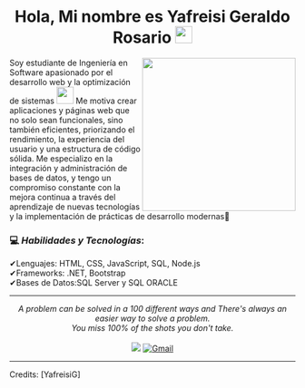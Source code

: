 
<h1 align="center">
 Hola, Mi nombre es Yafreisi Geraldo Rosario 
  <img src="https://media.giphy.com/media/hvRJCLFzcasrR4ia7z/giphy.gif" width="30"></h1>
 <!--<img src="https://komarev.com/ghpvc/?username=I-am-vishalmaurya&label=Profile%20Views&color=0e75b6&style=flat" align='right' alt="vishalmaurya" />-->


<img align="right" src="https://media.giphy.com/media/QvpqTCiEcwtvx6wwJK/giphy.gif" width="270" height="270" frameBorder="0" class="giphy-embed" allowFullScreen></img>



Soy estudiante de Ingeniería en Software apasionado por el desarrollo web y la optimización de sistemas <img src="https://github.com/TheDudeThatCode/TheDudeThatCode/blob/master/Assets/Developer.gif" width="30px"> Me motiva crear aplicaciones y páginas web que no solo sean funcionales, sino también eficientes, priorizando el rendimiento, la experiencia del usuario y una estructura de código sólida. Me especializo en la integración y administración de bases de datos, y tengo un compromiso constante con la mejora continua a través del aprendizaje de nuevas tecnologías y la implementación de prácticas de desarrollo modernas:robot: 

### 💻 *Habilidades y Tecnologías*: <br>
✔Lenguajes: HTML, CSS, JavaScript, SQL, Node.js <br>
✔Frameworks: .NET, Bootstrap <br>
✔Bases de Datos:SQL Server y SQL ORACLE <br>


<hr>
<p align="center">
   <i>A problem can be solved in a 100 different ways and There's always an easier way to solve a problem.</i>
   <br>
   <i>You miss 100% of the shots you don't take.</i>
   <br>
<br>	
<a target="_blank" href="https://www.linkedin.com/in/yafreisi-geraldo-rosario/"><img src="https://img.shields.io/badge/-LinkedIn-0077B5?style=for-the-badge&logo=Linkedin&logoColor=white"></img></a>
<a href="mailto:geraldorosarioyafreisi@gmail.com"><img alt="Gmail" title="Yafreisi_Geraldo_Rosario_Gmail" src="https://img.shields.io/badge/Gmail-D14836?style=for-the-badge&logo=gmail&logoColor=white"></a>
<br>
</p>

-----

Credits: [YafreisiG]

<!--
**YafreisiG/YafreisiG** is a ✨ _special_ ✨ repository because its `README.md` (this file) appears on your GitHub profile.

Here are some ideas to get you started:

- 🔭 I’m currently working on ...
- 🌱 I’m currently learning ...
- 👯 I’m looking to collaborate on ...
- 🤔 I’m looking for help with ...
- 💬 Ask me about ...
- 📫 How to reach me: ...
- 😄 Pronouns: ...
- ⚡ Fun fact: ...
-->

